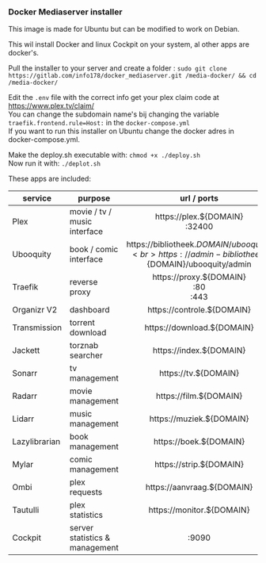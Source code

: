 ### Docker Mediaserver installer

This image is made for Ubuntu but can be modified to work on Debian.

This wil install Docker and linux Cockpit on your system, al other apps are docker's.

Pull the installer to your server and create a folder :  `sudo git clone https://gitlab.com/info178/docker_mediaserver.git /media-docker/ && cd /media-docker/`

Edit the `.env` file with the correct info  get your plex claim code at https://www.plex.tv/claim/  
You can change the subdomain name's bij changing the variable `traefik.frontend.rule=Host:` in the `docker-compose.yml`  
If you want to run this installer on Ubuntu change the docker adres in docker-compose.yml.

Make the deploy.sh executable with: `chmod +x ./deploy.sh`   
Now run it with: `./deplot.sh`

These apps are included:

| service | purpose | url / ports |
| ------- | ------- | :---------: |
| Plex | movie / tv / music interface | https://plex.${DOMAIN} <br> :32400 |
| Ubooquity | book / comic interface | https://bibliotheek.${DOMAIN}/ubooquity <br> https://admin-bibliotheek.${DOMAIN}/ubooquity/admin |
| Traefik | reverse proxy | https://proxy.${DOMAIN} <br> :80 <br> :443|
| Organizr V2 | dashboard | https://controle.${DOMAIN} |
| Transmission | torrent download | https://download.${DOMAIN} |
| Jackett | torznab searcher | https://index.${DOMAIN} |
| Sonarr | tv management | https://tv.${DOMAIN} |
| Radarr | movie management | https://film.${DOMAIN} |
| Lidarr | music management | https://muziek.${DOMAIN} |
| Lazylibrarian | book management | https://boek.${DOMAIN} |
| Mylar | comic management | https://strip.${DOMAIN} |
| Ombi | plex requests | https://aanvraag.${DOMAIN} |
| Tautulli | plex statistics | https://monitor.${DOMAIN} |
| Cockpit | server statistics & management | :9090 |

